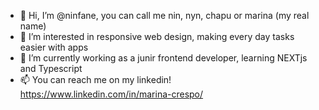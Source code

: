 - 👋 Hi, I’m @ninfane, you can call me nin, nyn, chapu or marina (my real name)
- 👀 I’m interested in responsive web design, making every day tasks easier with apps 
- 🌱 I’m currently working as a junir frontend developer, learning NEXTjs and Typescript
- 📫 You can reach me on my linkedin! https://www.linkedin.com/in/marina-crespo/

<!---
ninfane/ninfane is a ✨ special ✨ repository because its `README.md` (this file) appears on your GitHub profile.
You can click the Preview link to take a look at your changes.
--->
